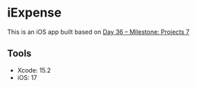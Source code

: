 # iExpense

This is an iOS app built based on [Day 36 – Milestone: Projects 7](https://www.hackingwithswift.com/100/swiftui/36)


## Tools
- Xcode: 15.2
- iOS: 17

